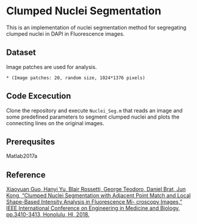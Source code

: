 # Clumped Nuclei Segmentation

This is an implementation of nuclei segmentation method for segregating clumped nuclei in DAPI in Fluorescence images.

## Dataset

Image patches are used for analysis.

	* (Image patches: 20, random size, 1024*1376 pixels)

## Code Excecution

Clone the repository and execute `Nuclei_Seg.m` that reads an image and some predefined parameters to segment clumped  nuclei and plots the connecting lines on the original images.


## Prerequsites
Matlab2017a


## Reference

[Xiaoyuan Guo, Hanyi Yu, Blair Rossetti, George Teodoro, Daniel Brat, Jun Kong, “Clumped Nuclei Segmentation with Adjacent Point Match and Local Shape-Based Intensity Analysis in Fluorescence Mi- croscopy Images,” IEEE International Conference on Engineering in Medicine and Biology, pp.3410-3413, Honolulu, HI, 2018.](https://www.ncbi.nlm.nih.gov/pubmed/30441120)
